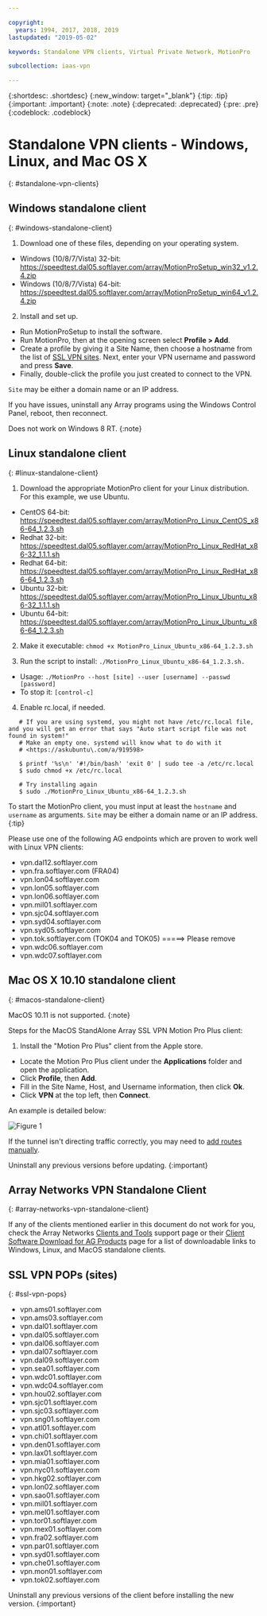 ```yaml
---

copyright:
  years: 1994, 2017, 2018, 2019
lastupdated: "2019-05-02"

keywords: Standalone VPN clients, Virtual Private Network, MotionPro

subcollection: iaas-vpn

---
```


{:shortdesc: .shortdesc}
{:new_window: target="_blank"}
{:tip: .tip}
{:important: .important}
{:note: .note}
{:deprecated: .deprecated}
{:pre: .pre}
{:codeblock: .codeblock}

# Standalone VPN clients - Windows, Linux, and Mac OS X
{: #standalone-vpn-clients}

## Windows standalone client
{: #windows-standalone-client}

1. Download one of these files, depending on your operating system.
  * Windows (10/8/7/Vista) 32-bit:  https://speedtest.dal05.softlayer.com/array/MotionProSetup_win32_v1.2.4.zip
  * Windows (10/8/7/Vista) 64-bit:  https://speedtest.dal05.softlayer.com/array/MotionProSetup_win64_v1.2.4.zip

2. Install and set up.
  * Run MotionProSetup to install the software.
  * Run MotionPro, then at the opening screen select **Profile > Add**.
  * Create a profile by giving it a Site Name, then choose a hostname from the list of [SSL VPN sites](#ssl-vpn-pops). Next, enter your VPN username and password and press **Save**.
  * Finally, double-click the profile you just created to connect to the VPN.

`Site` may be either a domain name or an IP address. 

If you have issues, uninstall any Array programs using the Windows Control Panel, reboot, then reconnect.

Does not work on Windows 8 RT.
{:note}

## Linux standalone client
{: #linux-standalone-client}

1. Download the appropriate MotionPro client for your Linux distribution. For this example, we use Ubuntu.
  * CentOS 64-bit: https://speedtest.dal05.softlayer.com/array/MotionPro_Linux_CentOS_x86-64_1.2.3.sh
  * Redhat 32-bit: https://speedtest.dal05.softlayer.com/array/MotionPro_Linux_RedHat_x86-32_1.1.1.sh
  * Redhat 64-bit: https://speedtest.dal05.softlayer.com/array/MotionPro_Linux_RedHat_x86-64_1.2.3.sh
  * Ubuntu 32-bit: https://speedtest.dal05.softlayer.com/array/MotionPro_Linux_Ubuntu_x86-32_1.1.1.sh
  * Ubuntu 64-bit: https://speedtest.dal05.softlayer.com/array/MotionPro_Linux_Ubuntu_x86-64_1.2.3.sh

2. Make it executable: `chmod +x MotionPro_Linux_Ubuntu_x86-64_1.2.3.sh`

3. Run the script to install:  `./MotionPro_Linux_Ubuntu_x86-64_1.2.3.sh.`
  * Usage:  `./MotionPro --host [site] --user [username] --passwd [password]`
  * To stop it:  `[control-c]`

4. Enable rc.local, if needed.
    
  ```
     # If you are using systemd, you might not have /etc/rc.local file, and you will get an error that says "Auto start script file was not found in system!"
     # Make an empty one. systemd will know what to do with it
     # <https://askubuntu\.com/a/919598>

     $ printf '%s\n' '#!/bin/bash' 'exit 0' | sudo tee -a /etc/rc.local
     $ sudo chmod +x /etc/rc.local

     # Try installing again
     $ sudo ./MotionPro_Linux_Ubuntu_x86-64_1.2.3.sh
```     

To start the MotionPro client, you must input at least the `hostname` and `username` as arguments. `Site` may be either a domain name or an IP address.
{:tip}

Please use one of the following AG endpoints which are proven to work well with Linux VPN clients:
  * vpn.dal12.softlayer.com
  * vpn.fra.softlayer.com (FRA04)
  * vpn.lon04.softlayer.com
  * vpn.lon05.softlayer.com
  * vpn.lon06.softlayer.com
  * vpn.mil01.softlayer.com
  * vpn.sjc04.softlayer.com
  * vpn.syd04.softlayer.com
  * vpn.syd05.softlayer.com
  * vpn.tok.softlayer.com (TOK04 and TOK05) =====> Please remove
  * vpn.wdc06.softlayer.com
  * vpn.wdc07.softlayer.com

## Mac OS X 10.10 standalone client
{: #macos-standalone-client}

MacOS 10.11 is not supported. 
{:note}

Steps for the MacOS StandAlone Array SSL VPN Motion Pro Plus client:

1. Install the "Motion Pro Plus" client from the Apple store.
  * Locate the  Motion Pro Plus client under the **Applications** folder and open the application.
  * Click **Profile**, then **Add**.
  * Fill in the Site Name, Host, and Username information, then click **Ok**.
  * Click **VPN** at the top left, then **Connect**.

An example is detailed below:

![Figure 1](images/snip20170425_1.png)

If the tunnel isn't directing traffic correctly, you may need to [add routes manually](https://discussions.apple.com/thread/2735376).

Uninstall any previous versions before updating.
{:important}

## Array Networks VPN Standalone Client
{: #array-networks-vpn-standalone-client}

If any of the clients mentioned earlier in this document do not work for you, check the Array Networks [Clients and Tools](https://support.arraynetworks.net/prx/001/http/supportportal.arraynetworks.net/downloads/downloads.html) support page or their [Client Software Download for AG Products](http://client.arraynetworks.com.cn:8080/en/troubleshooting) page for a list of downloadable links to Windows, Linux, and MacOS standalone clients.

## SSL VPN POPs (sites)
{: #ssl-vpn-pops}

* vpn.ams01.softlayer.com
* vpn.ams03.softlayer.com
* vpn.dal01.softlayer.com
* vpn.dal05.softlayer.com
* vpn.dal06.softlayer.com
* vpn.dal07.softlayer.com
* vpn.dal09.softlayer.com
* vpn.sea01.softlayer.com
* vpn.wdc01.softlayer.com
* vpn.wdc04.softlayer.com
* vpn.hou02.softlayer.com
* vpn.sjc01.softlayer.com
* vpn.sjc03.softlayer.com
* vpn.sng01.softlayer.com
* vpn.atl01.softlayer.com
* vpn.chi01.softlayer.com
* vpn.den01.softlayer.com
* vpn.lax01.softlayer.com
* vpn.mia01.softlayer.com
* vpn.nyc01.softlayer.com
* vpn.hkg02.softlayer.com
* vpn.lon02.softlayer.com
* vpn.sao01.softlayer.com
* vpn.mil01.softlayer.com
* vpn.mel01.softlayer.com
* vpn.tor01.softlayer.com
* vpn.mex01.softlayer.com
* vpn.fra02.softlayer.com
* vpn.par01.softlayer.com
* vpn.syd01.softlayer.com
* vpn.che01.softlayer.com
* vpn.mon01.softlayer.com
* vpn.tok02.softlayer.com


Uninstall any previous versions of the client before installing the new version.
{:important}
